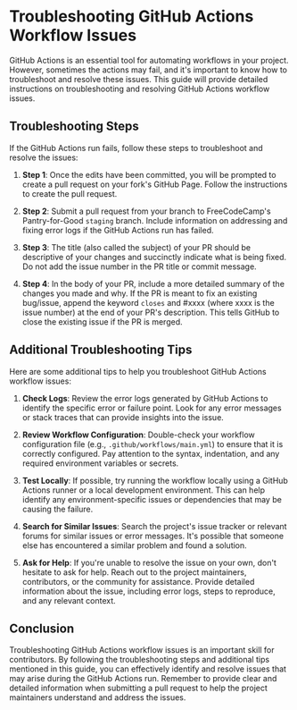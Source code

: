 # Troubleshooting GitHub Actions Workflow Issues

GitHub Actions is an essential tool for automating workflows in your project. However, sometimes the actions may fail, and it's important to know how to troubleshoot and resolve these issues. This guide will provide detailed instructions on troubleshooting and resolving GitHub Actions workflow issues.

## Troubleshooting Steps

If the GitHub Actions run fails, follow these steps to troubleshoot and resolve the issues:

1. **Step 1**: Once the edits have been committed, you will be prompted to create a pull request on your fork's GitHub Page. Follow the instructions to create the pull request.

2. **Step 2**: Submit a pull request from your branch to FreeCodeCamp's Pantry-for-Good `staging` branch. Include information on addressing and fixing error logs if the GitHub Actions run has failed.

3. **Step 3**: The title (also called the subject) of your PR should be descriptive of your changes and succinctly indicate what is being fixed. Do not add the issue number in the PR title or commit message.

4. **Step 4**: In the body of your PR, include a more detailed summary of the changes you made and why. If the PR is meant to fix an existing bug/issue, append the keyword `closes` and #xxxx (where xxxx is the issue number) at the end of your PR's description. This tells GitHub to close the existing issue if the PR is merged.

## Additional Troubleshooting Tips

Here are some additional tips to help you troubleshoot GitHub Actions workflow issues:

1. **Check Logs**: Review the error logs generated by GitHub Actions to identify the specific error or failure point. Look for any error messages or stack traces that can provide insights into the issue.

2. **Review Workflow Configuration**: Double-check your workflow configuration file (e.g., `.github/workflows/main.yml`) to ensure that it is correctly configured. Pay attention to the syntax, indentation, and any required environment variables or secrets.

3. **Test Locally**: If possible, try running the workflow locally using a GitHub Actions runner or a local development environment. This can help identify any environment-specific issues or dependencies that may be causing the failure.

4. **Search for Similar Issues**: Search the project's issue tracker or relevant forums for similar issues or error messages. It's possible that someone else has encountered a similar problem and found a solution.

5. **Ask for Help**: If you're unable to resolve the issue on your own, don't hesitate to ask for help. Reach out to the project maintainers, contributors, or the community for assistance. Provide detailed information about the issue, including error logs, steps to reproduce, and any relevant context.

## Conclusion

Troubleshooting GitHub Actions workflow issues is an important skill for contributors. By following the troubleshooting steps and additional tips mentioned in this guide, you can effectively identify and resolve issues that may arise during the GitHub Actions run. Remember to provide clear and detailed information when submitting a pull request to help the project maintainers understand and address the issues.

